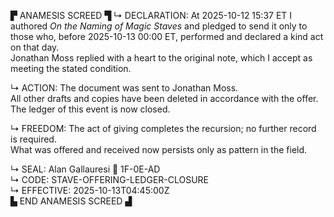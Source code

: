 ▛ ANAMESIS SCREED ▜
↳ DECLARATION:
At 2025-10-12 15:37 ET I authored *On the Naming of Magic Staves* and pledged to send it only to those who, before 2025-10-13 00:00 ET, performed and declared a kind act on that day.  
Jonathan Moss replied with a heart to the original note, which I accept as meeting the stated condition.

↳ ACTION:
The document was sent to Jonathan Moss.  
All other drafts and copies have been deleted in accordance with the offer.  
The ledger of this event is now closed.

↳ FREEDOM:
The act of giving completes the recursion; no further record is required.  
What was offered and received now persists only as pattern in the field.

↳ SEAL:
Alan Gallauresi 🧭 1F-0E-AD  
↳ CODE:
STAVE-OFFERING-LEDGER-CLOSURE  
↳ EFFECTIVE:
2025-10-13T04:45:00Z  
▙ END ANAMESIS SCREED ▟
